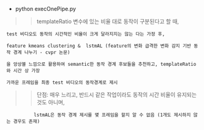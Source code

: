 * python execOnePipe.py 

 >> templateRatio 변수에 있는 비율 대로 동작이 구분된다고 할 때, 

    test 비디오도 동작의 시간적인 비율이 크게 달라지지는 않는 다는 가정 후, 

    feature kmeans clustering &  lstmAL (feature의 변화 급격한 변화 감지 기반 동작 경계 나누기 - cvpr 논문)

    을 앙상블 느낌으로 활용하여 semantic한 동작 경계 후보들을 추천하고, templateRatio와 시간 상 가장 
 
    가까운 프레임을 최종 test 비디오의 동작경계로 제시 

  >> 단점: 매우 느리고, 반드시 같은 작업이라도 동작의 시간 비율이 유지되는 것도 아니며, 
 
              lstmAL은 동작 경계 제시를 몇 프레임을 할지 알 수 없음 (1개도 제시하지 않는 경우도 존재) 